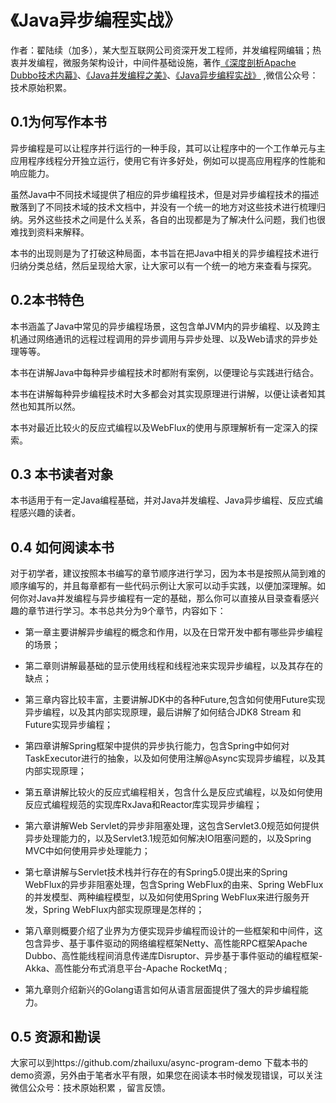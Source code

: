 
# 《Java异步编程实战》

作者：翟陆续（加多），某大型互联网公司资深开发工程师，并发编程网编辑；热衷并发编程，微服务架构设计，中间件基础设施，著作[《深度剖析Apache Dubbo技术内幕》](https://github.com/zhailuxu/Dubbo-Demo/blob/master/README.md)、[《Java并发编程之美》](https://github.com/zhailuxu/concurrent-program-demo/blob/master/README.md)、[《Java异步编程实战》](https://github.com/zhailuxu/async-program-demo/blob/master/README.md) ,微信公众号：技术原始积累。

## 0.1为何写作本书

异步编程是可以让程序并行运行的一种手段，其可以让程序中的一个工作单元与主应用程序线程分开独立运行，使用它有许多好处，例如可以提高应用程序的性能和响应能力。

虽然Java中不同技术域提供了相应的异步编程技术，但是对异步编程技术的描述散落到了不同技术域的技术文档中，并没有一个统一的地方对这些技术进行梳理归纳。另外这些技术之间是什么关系，各自的出现都是为了解决什么问题，我们也很难找到资料来解释。

本书的出现则是为了打破这种局面，本书旨在把Java中相关的异步编程技术进行归纳分类总结，然后呈现给大家，让大家可以有一个统一的地方来查看与探究。

## 0.2本书特色
本书涵盖了Java中常见的异步编程场景，这包含单JVM内的异步编程、以及跨主机通过网络通讯的远程过程调用的异步调用与异步处理、以及Web请求的异步处理等等。

本书在讲解Java中每种异步编程技术时都附有案例，以便理论与实践进行结合。

本书在讲解每种异步编程技术时大多都会对其实现原理进行讲解，以便让读者知其然也知其所以然。

本书对最近比较火的反应式编程以及WebFlux的使用与原理解析有一定深入的探索。

## 0.3 本书读者对象
本书适用于有一定Java编程基础，并对Java并发编程、Java异步编程、反应式编程感兴趣的读者。

## 0.4 如何阅读本书
对于初学者，建议按照本书编写的章节顺序进行学习，因为本书是按照从简到难的顺序编写的，并且每章都有一些代码示例让大家可以动手实践，以便加深理解。如何你对Java并发编程与异步编程有一定的基础，那么你可以直接从目录查看感兴趣的章节进行学习。本书总共分为9个章节，内容如下：

- 第一章主要讲解异步编程的概念和作用，以及在日常开发中都有哪些异步编程的场景；

- 第二章则讲解最基础的显示使用线程和线程池来实现异步编程，以及其存在的缺点；

- 第三章内容比较丰富，主要讲解JDK中的各种Future,包含如何使用Future实现异步编程，以及其内部实现原理，最后讲解了如何结合JDK8 Stream 和Future实现异步编程；

- 第四章讲解Spring框架中提供的异步执行能力，包含Spring中如何对TaskExecutor进行的抽象，以及如何使用注解@Async实现异步编程，以及其内部实现原理；

- 第五章讲解比较火的反应式编程相关，包含什么是反应式编程，以及如何使用反应式编程规范的实现库RxJava和Reactor库实现异步编程；

- 第六章讲解Web Servlet的异步非阻塞处理，这包含Servlet3.0规范如何提供异步处理能力的，以及Servlet3.1规范如何解决IO阻塞问题的，以及Spring MVC中如何使用异步处理能力；

- 第七章讲解与Servlet技术栈并行存在的有Spring5.0提出来的Spring WebFlux的异步非阻塞处理，包含Spring WebFlux的由来、Spring WebFlux的并发模型、两种编程模型，以及如何使用Spring WebFlux来进行服务开发，Spring WebFlux内部实现原理是怎样的；

- 第八章则概要介绍了业界为方便实现异步编程而设计的一些框架和中间件，这包含异步、基于事件驱动的网络编程框架Netty、高性能RPC框架Apache Dubbo、高性能线程间消息传递库Disruptor、异步基于事件驱动的编程框架-Akka、高性能分布式消息平台-Apache RocketMq ;

- 第九章则介绍新兴的Golang语言如何从语言层面提供了强大的异步编程能力。


## 0.5 资源和勘误
大家可以到https://github.com/zhailuxu/async-program-demo 下载本书的demo资源，另外由于笔者水平有限，如果您在阅读本书时候发现错误，可以关注微信公众号：技术原始积累 ，留言反馈。
